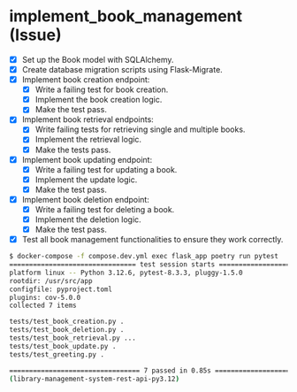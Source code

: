 # implement_book_management (Issue)

- [x] Set up the Book model with SQLAlchemy.
- [x] Create database migration scripts using Flask-Migrate.
- [x] Implement book creation endpoint:
  - [x] Write a failing test for book creation.
  - [x] Implement the book creation logic.
  - [x] Make the test pass.
- [x] Implement book retrieval endpoints:
  - [x] Write failing tests for retrieving single and multiple books.
  - [x] Implement the retrieval logic.
  - [x] Make the tests pass.
- [x] Implement book updating endpoint:
  - [x] Write a failing test for updating a book.
  - [x] Implement the update logic.
  - [x] Make the test pass.
- [x] Implement book deletion endpoint:
  - [x] Write a failing test for deleting a book.
  - [x] Implement the deletion logic.
  - [x] Make the test pass.
- [x] Test all book management functionalities to ensure they work correctly.

```bash
$ docker-compose -f compose.dev.yml exec flask_app poetry run pytest
================================ test session starts =================================
platform linux -- Python 3.12.6, pytest-8.3.3, pluggy-1.5.0
rootdir: /usr/src/app
configfile: pyproject.toml
plugins: cov-5.0.0
collected 7 items

tests/test_book_creation.py .                                                  [ 14%]
tests/test_book_deletion.py .                                                  [ 28%]
tests/test_book_retrieval.py ...                                               [ 71%]
tests/test_book_update.py .                                                    [ 85%]
tests/test_greeting.py .                                                       [100%]

================================= 7 passed in 0.85s ==================================
(library-management-system-rest-api-py3.12)
```
